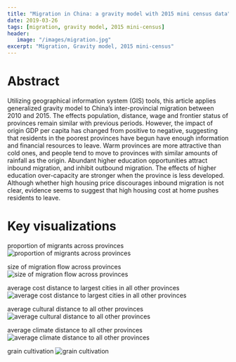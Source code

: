 ```yaml
---
title: "Migration in China: a gravity model with 2015 mini census data"
date: 2019-03-26
tags: [migration, gravity model, 2015 mini-census]
header:
   image: "/images/migration.jpg"
excerpt: "Migration, Gravity model, 2015 mini-census"
---
```

# Abstract
Utilizing geographical information system (GIS) tools, this article applies generalized gravity model to China’s inter-provincial migration between 2010 and 2015. The effects population, distance, wage and frontier status of provinces remain similar with previous periods. However, the impact of origin GDP per capita has changed from positive to negative, suggesting that residents in the poorest provinces have begun have enough information and financial resources to leave. Warm provinces are more attractive than cold ones, and people tend to move to provinces with similar amounts of rainfall as the origin. Abundant higher education opportunities attract inbound migration, and inhibit outbound migration. The effects of higher education over-capacity are stronger when the province is less developed. Although whether high housing price discourages inbound migration is not clear, evidence seems to suggest that high housing cost at home pushes residents to leave.

# Key visualizations
proportion of migrants across provinces
<img src="{{ site.url }}{{ site.baseurl }}/images/inter-provincial/Figure_1.jpg" alt="proportion of migrants across provinces">

size of migration flow across provinces
<img src="{{ site.url }}{{ site.baseurl }}/images/inter-provincial/Figure_2.jpg" alt="size of migration flow across provinces">

average cost distance to largest cities in all other provinces
<img src="{{ site.url }}{{ site.baseurl }}/images/inter-provincial/Figure_3.jpg" alt="average cost distance to largest cities in all other provinces">

average cultural distance to all other provinces
<img src="{{ site.url }}{{ site.baseurl }}/images/inter-provincial/Figure_4.jpg" alt="average cultural distance to all other provinces">

average climate distance to all other provinces
<img src="{{ site.url }}{{ site.baseurl }}/images/inter-provincial/Figure_5.jpg" alt="average climate distance to all other provinces">

grain cultivation
<img src="{{ site.url }}{{ site.baseurl }}/images/inter-provincial/Figure_6.jpg" alt="grain cultivation">
